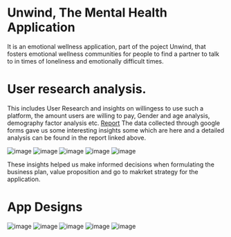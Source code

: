# Unwind, The Mental Health Application

It is an emotional wellness application, part of the poject Unwind, that fosters emotional wellness communities for people to find a partner to talk to in times of loneliness and emotionally difficult times.

# User research analysis. 
This includes User Research and insights on willingess to use such a platform, the amount users are willing to pay, Gender and age analysis, demography factor analysis etc.
[Report](https://docs.google.com/document/d/1sbSh99--SSCfvNJ1eSq6MfPQF576sD0vKXprL9EcS3E/edit)
The data collected through google forms gave us some interesting insights some which are here and a detailed analysis can be found in the report linked above.

![image](https://user-images.githubusercontent.com/56698924/226925777-591204fa-6d9e-4bd4-9fcb-90b9a2a6af2d.png)
![image](https://user-images.githubusercontent.com/56698924/226924677-9472c03d-a0b0-46a9-b691-fe167bb36150.png)
![image](https://user-images.githubusercontent.com/56698924/226924911-90f073e8-8dbb-4019-b921-cc0e2c025b9e.png)
![image](https://user-images.githubusercontent.com/56698924/226925297-94c09362-7d3e-46ba-9298-7e8b9a688e9c.png)
![image](https://user-images.githubusercontent.com/56698924/226925523-557c482c-48c3-48ec-93b3-34151e79387d.png)

These insights helped us make informed decisions when formulating the business plan, value proposition and go to makrket strategy for the application.

# App Designs
![image](https://user-images.githubusercontent.com/56698924/226918010-914ce50f-3254-47a5-843c-be847f86d377.png)
![image](https://user-images.githubusercontent.com/56698924/226923448-c1ca552e-c644-4fcf-956d-f0b371e42e89.png)
![image](https://user-images.githubusercontent.com/56698924/226923578-c46ce7ee-764d-48c7-ad48-213413b35e3f.png)
![image](https://user-images.githubusercontent.com/56698924/226923761-f351f107-0468-41e6-a43c-5a90337cd10a.png)
![image](https://user-images.githubusercontent.com/56698924/226923824-ac649bc7-cb43-4166-b550-55615c083f12.png)

